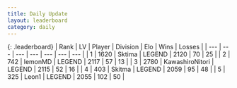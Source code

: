 ```yaml
---
title: Daily Update
layout: leaderboard
category: daily
---
```


{: .leaderboard}
| Rank | LV | Player | Division | Elo | Wins | Losses |
| --- | --- | --- | --- | --- | --- | --- |
| <span data-change="1">1</span> | 1620 | <span title="ID: 353063">Sktima</span> | LEGEND | <span data-change="15">2120</span> | <span data-change="5">70</span> | <span data-change="1">25</span> |
| <span data-change="4">2</span> | 742 | <span title="ID: 76009">lemonMD</span> | LEGEND | <span data-change="85">2117</span> | <span data-change="28">57</span> | <span data-change="7">13</span> |
| <span data-change="-2">3</span> | 2780 | <span title="ID: 164871">KawashiroNitori</span> | LEGEND | <span data-change="9">2115</span> | <span data-change="1">52</span> | <span data-change="0">16</span> |
| <span data-change="-1">4</span> | 403 | <span title="ID: 402846">Skitma</span> | LEGEND | <span data-change="-14">2059</span> | <span data-change="18">95</span> | <span data-change="11">48</span> |
| <span data-change="-1">5</span> | 325 | <span title="ID: 538611">Leon1</span> | LEGEND | <span data-change="0">2055</span> | <span data-change="0">102</span> | <span data-change="0">50</span> |
